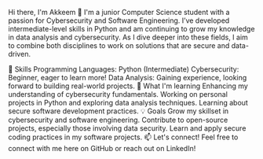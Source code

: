 Hi there, I'm Akkeem 👋
I'm a junior Computer Science student with a passion for Cybersecurity and Software Engineering. I’ve developed intermediate-level skills in Python and am continuing to grow my knowledge in data analysis and cybersecurity. As I dive deeper into these fields, I aim to combine both disciplines to work on solutions that are secure and data-driven.

🚀 Skills
Programming Languages: Python (Intermediate)
Cybersecurity: Beginner, eager to learn more!
Data Analysis: Gaining experience, looking forward to building real-world projects.
🌱 What I'm learning
Enhancing my understanding of cybersecurity fundamentals.
Working on personal projects in Python and exploring data analysis techniques.
Learning about secure software development practices.
💡 Goals
Grow my skillset in cybersecurity and software engineering.
Contribute to open-source projects, especially those involving data security.
Learn and apply secure coding practices in my software projects.
📫 Let's connect!
Feel free to connect with me here on GitHub or reach out on LinkedIn!

